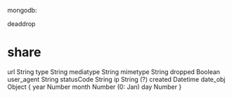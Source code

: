 mongodb:

deaddrop

# share

url String
type String
mediatype String
mimetype String
dropped Boolean
user_agent String
statusCode String
ip String (?)
created Datetime
date_obj Object {
  year Number
  month Number (0: Jan)
  day Number
}

